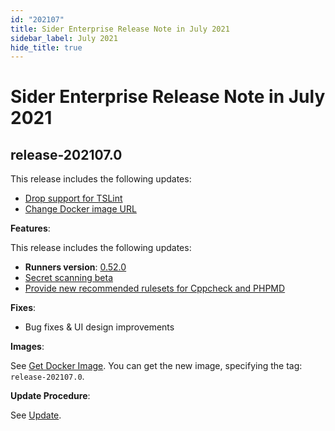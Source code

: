 ```yaml
---
id: "202107"
title: Sider Enterprise Release Note in July 2021
sidebar_label: July 2021
hide_title: true
---
```


# Sider Enterprise Release Note in July 2021

## release-202107.0

This release includes the following updates:

- [Drop support for TSLint](../../news/2021.md#drop-support-for-tslint)
- [Change Docker image URL](../installation.md#get-docker-image)

**Features**:

This release includes the following updates:

- **Runners version**: [0.52.0](https://github.com/sider/runners/releases/tag/0.52.0)
- [Secret scanning beta](../../news/2021.md#secret-scanning-beta)
- [Provide new recommended rulesets for Cppcheck and PHPMD](../../news/2021.md#provide-new-recommended-rulesets-for-cppcheck-and-phpmd)

**Fixes**:

- Bug fixes & UI design improvements

**Images**:

See [Get Docker Image](../installation.md#get-docker-image). You can get the new image, specifying the tag: `release-202107.0`.

**Update Procedure**:

See [Update](../updating.md).
